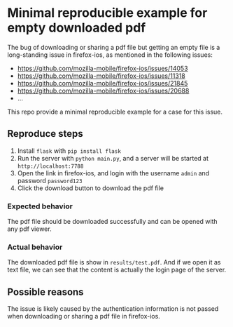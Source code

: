 # Minimal reproducible example for empty downloaded pdf

The bug of downloading or sharing a pdf file but getting an empty file is a 
long-standing issue in firefox-ios, as mentioned in the following issues:
- https://github.com/mozilla-mobile/firefox-ios/issues/14053
- https://github.com/mozilla-mobile/firefox-ios/issues/11318
- https://github.com/mozilla-mobile/firefox-ios/issues/21845
- https://github.com/mozilla-mobile/firefox-ios/issues/20688
- ...

This repo provide a minimal reproducible example for a case for this issue.

## Reproduce steps
1. Install `flask` with `pip install flask`
2. Run the server with `python main.py`, and a server will be started at
    `http://localhost:7788`
3. Open the link in firefox-ios, and login with the username `admin` and password
    `password123`
4. Click the download button to download the pdf file

### Expected behavior
The pdf file should be downloaded successfully and can be opened with any pdf
viewer.

### Actual behavior
The downloaded pdf file is show in `results/test.pdf`. And if we open it as text
file, we can see that the content is actually the login page of the server.

## Possible reasons
The issue is likely caused by the authentication information is not passed when
downloading or sharing a pdf file in firefox-ios.
